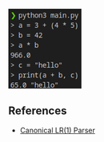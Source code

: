 ![demo image](https://raw.githubusercontent.com/ujjujjuj/interpreter/master/static/demo.png)

## References
- [Canonical LR(1) Parser](https://www.cs.clemson.edu/course/cpsc827/material/LRk/LR1.pdf)